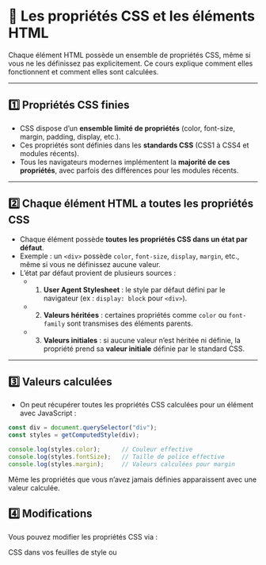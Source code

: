 # 📝 Les propriétés CSS et les éléments HTML

Chaque élément HTML possède un ensemble de propriétés CSS, même si vous ne les définissez pas explicitement. Ce cours explique comment elles fonctionnent et comment elles sont calculées.

---

## 1️⃣ Propriétés CSS finies

- CSS dispose d’un **ensemble limité de propriétés** (color, font-size, margin, padding, display, etc.).
- Ces propriétés sont définies dans les **standards CSS** (CSS1 à CSS4 et modules récents).
- Tous les navigateurs modernes implémentent la **majorité de ces propriétés**, avec parfois des différences pour les modules récents.

---

## 2️⃣ Chaque élément HTML a toutes les propriétés CSS

- Chaque élément possède **toutes les propriétés CSS dans un état par défaut**.
- Exemple : un `<div>` possède `color`, `font-size`, `display`, `margin`, etc., même si vous ne définissez aucune valeur.
- L’état par défaut provient de plusieurs sources :
  - 1. **User Agent Stylesheet** : le style par défaut défini par le navigateur (ex : `display: block` pour `<div>`).
  - 2. **Valeurs héritées** : certaines propriétés comme `color` ou `font-family` sont transmises des éléments parents.
  - 3. **Valeurs initiales** : si aucune valeur n’est héritée ni définie, la propriété prend sa **valeur initiale** définie par le standard CSS.

---

## 3️⃣ Valeurs calculées

- On peut récupérer toutes les propriétés CSS calculées pour un élément avec JavaScript :

```js
const div = document.querySelector("div");
const styles = getComputedStyle(div);

console.log(styles.color);      // Couleur effective
console.log(styles.fontSize);   // Taille de police effective
console.log(styles.margin);     // Valeurs calculées pour margin
```
Même les propriétés que vous n’avez jamais définies apparaissent avec une valeur calculée.

## 4️⃣ Modifications

Vous pouvez modifier les propriétés CSS via :

CSS dans vos feuilles de style ou <style> :

```CSS
div {
  color: red;
  margin: 10px;
}

JavaScript :

        div.style.color = "blue";
        div.style.margin = "20px";
```
## 5️⃣ Résumé

Chaque élément HTML possède toutes les propriétés CSS, mais elles peuvent être :

- Héritées d’un parent

- Initiales si non définies

- Redéfinies via CSS ou JavaScript

  Pour connaître l’état actuel de toutes les propriétés, utilisez getComputedStyle(element).

 ## Conclusion

Même si vous ne définissez aucune propriété CSS, chaque élément HTML a un style complet calculé, grâce aux valeurs initiales, héritées et aux styles par défaut du navigateur.
Cela permet aux navigateurs de rendre chaque élément de manière cohérente et prévisible.
